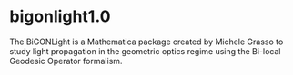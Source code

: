 # bigonlight1.0
The BiGONLight is a Mathematica package created by Michele Grasso to study light propagation in the geometric optics regime using the Bi-local Geodesic Operator formalism.
